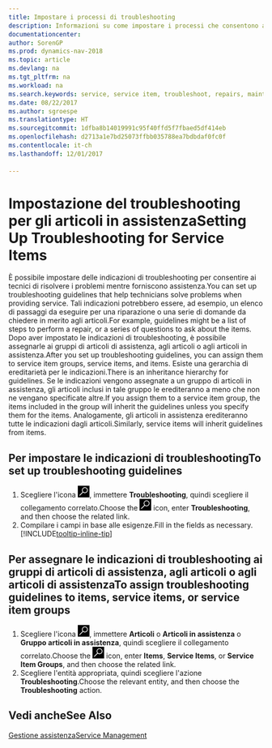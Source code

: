 ```yaml
---
title: Impostare i processi di troubleshooting
description: Informazioni su come impostare i processi che consentono ai rappresentanti dell'assistenza di identificare e risolvere i problemi con gli articoli in assistenza.
documentationcenter: 
author: SorenGP
ms.prod: dynamics-nav-2018
ms.topic: article
ms.devlang: na
ms.tgt_pltfrm: na
ms.workload: na
ms.search.keywords: service, service item, troubleshoot, repairs, maintenance
ms.date: 08/22/2017
ms.author: sgroespe
ms.translationtype: HT
ms.sourcegitcommit: 1dfba8b14019991c95f40ffd5f7fbaed5df414eb
ms.openlocfilehash: d2713a1e7bd25073ffbb035788ea7bdbdaf0fc0f
ms.contentlocale: it-ch
ms.lasthandoff: 12/01/2017

---
```


# <a name="setting-up-troubleshooting-for-service-items"></a><span data-ttu-id="ec54e-103">Impostazione del troubleshooting per gli articoli in assistenza</span><span class="sxs-lookup"><span data-stu-id="ec54e-103">Setting Up Troubleshooting for Service Items</span></span>
<span data-ttu-id="ec54e-104">È possibile impostare delle indicazioni di troubleshooting per consentire ai tecnici di risolvere i problemi mentre forniscono assistenza.</span><span class="sxs-lookup"><span data-stu-id="ec54e-104">You can set up troubleshooting guidelines that help technicians solve problems when providing service.</span></span> <span data-ttu-id="ec54e-105">Tali indicazioni potrebbero essere, ad esempio, un elenco di passaggi da eseguire per una riparazione o una serie di domande da chiedere in merito agli articoli.</span><span class="sxs-lookup"><span data-stu-id="ec54e-105">For example, guidelines might be a list of steps to perform a repair, or a series of questions to ask about the items.</span></span> <span data-ttu-id="ec54e-106">Dopo aver impostato le indicazioni di troubleshooting, è possibile assegnarle ai gruppi di articoli di assistenza, agli articoli o agli articoli in assistenza.</span><span class="sxs-lookup"><span data-stu-id="ec54e-106">After you set up troubleshooting guidelines, you can assign them to service item groups, service items, and items.</span></span> <span data-ttu-id="ec54e-107">Esiste una gerarchia di ereditarietà per le indicazioni.</span><span class="sxs-lookup"><span data-stu-id="ec54e-107">There is an inheritance hierarchy for guidelines.</span></span> <span data-ttu-id="ec54e-108">Se le indicazioni vengono assegnate a un gruppo di articoli in assistenza, gli articoli inclusi in tale gruppo le erediteranno a meno che non ne vengano specificate altre.</span><span class="sxs-lookup"><span data-stu-id="ec54e-108">If you assign them to a service item group, the items included in the group will inherit the guidelines unless you specify them for the items.</span></span> <span data-ttu-id="ec54e-109">Analogamente, gli articoli in assistenza erediteranno tutte le indicazioni dagli articoli.</span><span class="sxs-lookup"><span data-stu-id="ec54e-109">Similarly, service items will inherit guidelines from items.</span></span>  

## <a name="to-set-up-troubleshooting-guidelines"></a><span data-ttu-id="ec54e-110">Per impostare le indicazioni di troubleshooting</span><span class="sxs-lookup"><span data-stu-id="ec54e-110">To set up troubleshooting guidelines</span></span>
1. <span data-ttu-id="ec54e-111">Scegliere l'icona ![Cerca pagina o report](media/ui-search/search_small.png "icona Cerca pagina o report"), immettere **Troubleshooting**, quindi scegliere il collegamento correlato.</span><span class="sxs-lookup"><span data-stu-id="ec54e-111">Choose the ![Search for Page or Report](media/ui-search/search_small.png "Search for Page or Report icon") icon, enter **Troubleshooting**, and then choose the related link.</span></span>  
2. <span data-ttu-id="ec54e-112">Compilare i campi in base alle esigenze.</span><span class="sxs-lookup"><span data-stu-id="ec54e-112">Fill in the fields as necessary.</span></span> [!INCLUDE[tooltip-inline-tip](includes/tooltip-inline-tip_md.md)]  

## <a name="to-assign-troubleshooting-guidelines-to-items-service-items-or-service-item-groups"></a><span data-ttu-id="ec54e-113">Per assegnare le indicazioni di troubleshooting ai gruppi di articoli di assistenza, agli articoli o agli articoli di assistenza</span><span class="sxs-lookup"><span data-stu-id="ec54e-113">To assign troubleshooting guidelines to items, service items, or service item groups</span></span>
1. <span data-ttu-id="ec54e-114">Scegliere l'icona ![Cerca pagina o report](media/ui-search/search_small.png "icona Cerca pagina o report"), immettere **Articoli** o **Articoli in assistenza** o **Gruppo articoli in assistenza**, quindi scegliere il collegamento correlato.</span><span class="sxs-lookup"><span data-stu-id="ec54e-114">Choose the ![Search for Page or Report](media/ui-search/search_small.png "Search for Page or Report icon") icon, enter **Items**, **Service Items**, or **Service Item Groups**, and then choose the related link.</span></span>  
2. <span data-ttu-id="ec54e-115">Scegliere l'entità appropriata, quindi scegliere l'azione **Troubleshooting**.</span><span class="sxs-lookup"><span data-stu-id="ec54e-115">Choose the relevant entity, and then choose the **Troubleshooting** action.</span></span>  

## <a name="see-also"></a><span data-ttu-id="ec54e-116">Vedi anche</span><span class="sxs-lookup"><span data-stu-id="ec54e-116">See Also</span></span>
[<span data-ttu-id="ec54e-117">Gestione assistenza</span><span class="sxs-lookup"><span data-stu-id="ec54e-117">Service Management</span></span>](service-service.md)
